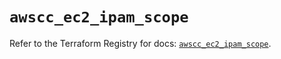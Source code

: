 # `awscc_ec2_ipam_scope`

Refer to the Terraform Registry for docs: [`awscc_ec2_ipam_scope`](https://registry.terraform.io/providers/hashicorp/awscc/0.70.0/docs/resources/ec2_ipam_scope).
